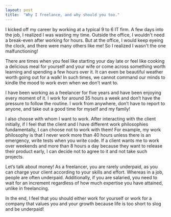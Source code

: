 ```yaml
---
layout: post
title:  "Why I freelance, and why should you too."
---
```


I kicked off my career by working at a typical 9 to 6 IT firm. A few days into the job, I realized I was wasting my time. Outside the office, I wouldn't need a break-even after working for hours. But at the office, I would keep eyeing the clock, and there were many others like me! So I realized I wasn't the one malfunctioning! 

There are times when you feel like starting your day late or feel like cooking a delicious meal for yourself and your wife or come across something worth learning and spending a few hours over it. It can even be beautiful weather worth going out for a walk! In such times, we cannot command our minds to kindle the mood to work even when we don't want to.

I have been working as a freelancer for five years and have been enjoying every moment of it. I work for around 35 hours a week and don’t have the pressure to follow the routine. I work from anywhere, don’t have to report to anyone, and take out a good time for myself and my family!

I also choose with whom I want to work. After interacting with the client initially, if I feel that the client and I have different work philosophies fundamentally, I can choose not to work with them! For example, my work philosophy is that I never work more than 40 hours unless there is an emergency, write tests when you write code. If a client wants me to work over weekends and more than 8 hours a day because they want to release their product early, I can decide not to agree to it and not take such projects.

Let’s talk about money! As a freelancer, you are rarely underpaid, as you can charge your client according to your skills and effort. Whereas in a job, people are often underpaid. Additionally, if you are salaried, you need to wait for an increment regardless of how much expertise you have attained, unlike in freelancing.
 
In the end, I feel that you should either work for yourself or work for a company that values you and your growth because life is too short to slog and be underpaid! 
